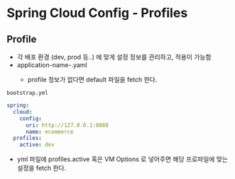 # Spring Cloud Config - Profiles

## Profile
- 각 배포 환경 (dev, prod 등..) 에 맞게 설정 정보를 관리하고, 적용이 가능함
- application-name-<profile>.yaml
    - profile 정보가 없다면 default 파일을 fetch 한다.

`bootstrap.yml`

```yaml
spring:
  cloud:
    config:
      uri: http://127.0.0.1:8888
      name: ecommerce
  profiles:
    active: dev
```

- yml 파일에 profiles.active 혹은 VM Options 로 넣어주면 해당 프로파일에 맞는 설정을 fetch 한다.